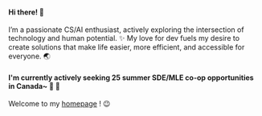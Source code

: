 <!-- <a href="https://github.com/PkuCuipy"><img align="center" src="https://github-readme-stats.vercel.app/api/top-langs/?username=pkucuipy" /></a> -->

#### Hi there! 👋

I’m a passionate CS/AI enthusiast, actively exploring the intersection of technology and human potential. ✨ My love for dev fuels my desire to create solutions that make life easier, more efficient, and accessible for everyone. 🌏


#### I'm currently actively seeking 25 summer SDE/MLE co-op opportunities in Canada~ 🍁 👀

Welcome to my <a href="https://pkucuipy.github.io" target="_blank">homepage</a> ! 😉
